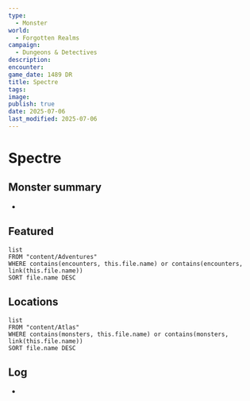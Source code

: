 ```yaml
---
type:
  - Monster
world:
  - Forgotten Realms
campaign:
  - Dungeons & Detectives
description: 
encounter: 
game_date: 1489 DR
title: Spectre
tags: 
image: 
publish: true
date: 2025-07-06
last_modified: 2025-07-06
---
```


# Spectre

## Monster summary
* 

## Featured
```dataview
list
FROM "content/Adventures"
WHERE contains(encounters, this.file.name) or contains(encounters, link(this.file.name))
SORT file.name DESC
```

## Locations
```dataview
list
FROM "content/Atlas"
WHERE contains(monsters, this.file.name) or contains(monsters, link(this.file.name))
SORT file.name DESC
```

## Log
* 